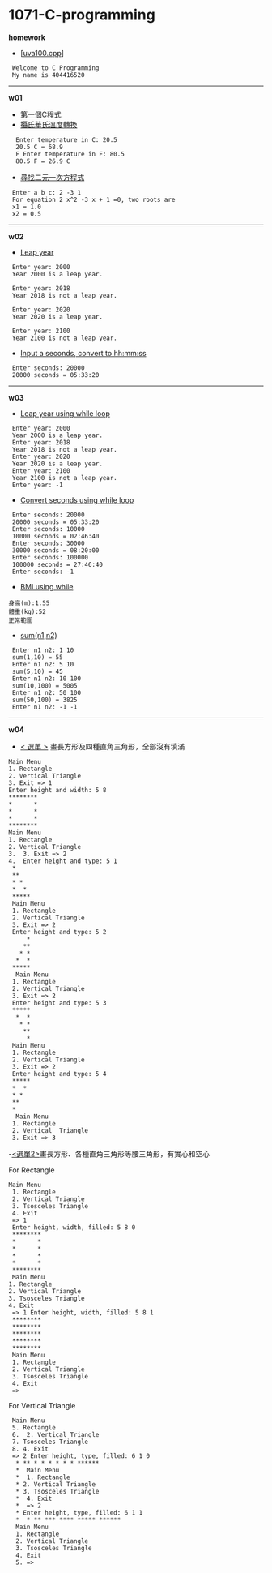 # 1071-C-programming
**homework**

 -  [[uva100.cpp](https://github.com/mirrortku/1071-C-programming/blob/master/homework/uva100.cpp "uva100.cpp")]
```
 Welcome to C Programming
 My name is 404416520
```
****

**w01**

 

 - [ 第一個C程式](https://github.com/mirrortku/1071-C-programming/blob/master/w01/2018.9.11-1.cpp "2018.9.11-1.cpp")
 - [攝氏華氏溫度轉換](https://github.com/mirrortku/1071-C-programming/blob/master/w01/2018.9.12-2.cpp "2018.9.12-2.cpp")
```
  Enter temperature in C: 20.5
  20.5 C = 68.9
  F Enter temperature in F: 80.5
  80.5 F = 26.9 C
```
 - [尋找二元一次方程式](https://github.com/mirrortku/1071-C-programming/blob/master/w01/2018.9.12.cpp "2018.9.12.cpp")
```
 Enter a b c: 2 -3 1
 For equation 2 x^2 -3 x + 1 =0, two roots are 
 x1 = 1.0 
 x2 = 0.5
  ```
****
**w02**

 - [Leap year](https://github.com/mirrortku/1071-C-programming/blob/master/w02/2018-09-18-2.cpp "2018-09-18-2.cpp")

```
 Enter year: 2000
 Year 2000 is a leap year.
 
 Enter year: 2018
 Year 2018 is not a leap year.

 Enter year: 2020
 Year 2020 is a leap year.

 Enter year: 2100
 Year 2100 is not a leap year.
```

 - [Input a seconds, convert to hh:mm:ss](https://github.com/mirrortku/1071-C-programming/blob/master/w02/2018-09-18-3.cpp "2018-09-18-3.cpp")
```
 Enter seconds: 20000 
 20000 seconds = 05:33:20
```
****
**w03**
 - [Leap year using while loop](https://github.com/mirrortku/1071-C-programming/blob/master/w03/leap%20year(while).cpp "leap year(while).cpp")
```
 Enter year: 2000
 Year 2000 is a leap year.
 Enter year: 2018 
 Year 2018 is not a leap year.
 Enter year: 2020
 Year 2020 is a leap year. 
 Enter year: 2100 
 Year 2100 is not a leap year.
 Enter year: -1
```
 - [Convert seconds using while loop](https://github.com/mirrortku/1071-C-programming/blob/master/w03/sec%E6%8F%9B%E7%AE%97(while).cpp "sec換算(while).cpp")
```
 Enter seconds: 20000
 20000 seconds = 05:33:20
 Enter seconds: 10000
 10000 seconds = 02:46:40
 Enter seconds: 30000
 30000 seconds = 08:20:00 
 Enter seconds: 100000 
 100000 seconds = 27:46:40 
 Enter seconds: -1
```
 - [BMI using while](https://github.com/mirrortku/1071-C-programming/blob/master/w03/BMI%E8%A8%88%E7%AE%97.cpp "BMI計算.cpp")
```
身高(m):1.55
體重(kg):52
正常範圍
```
 - [sum(n1,n2)](https://github.com/mirrortku/1071-C-programming/blob/master/w03/sum(n1%2Cn2).cpp "sum(n1,n2).cpp")
```
 Enter n1 n2: 1 10
 sum(1,10) = 55
 Enter n1 n2: 5 10
 sum(5,10) = 45
 Enter n1 n2: 10 100
 sum(10,100) = 5005
 Enter n1 n2: 50 100
 sum(50,100) = 3825
 Enter n1 n2: -1 -1
```
****
**w04**
 - [< 選單 >](https://github.com/mirrortku/1071-C-programming/blob/master/w04/.cpp ".cpp") 畫長方形及四種直角三角形，全部沒有填滿
 

 ```
 Main Menu 
 1. Rectangle 
 2. Vertical Triangle 
 3. Exit => 1 
 Enter height and width: 5 8 
 ******** 
 *      *
 *      * 
 *      * 
 ******** 
 Main Menu 
 1. Rectangle 
 2. Vertical Triangle
 3.  3. Exit => 2
 4.  Enter height and type: 5 1
  * 
  ** 
  * * 
  *  *
  *****
  Main Menu 
  1. Rectangle
  2. Vertical Triangle
  3. Exit => 2 
  Enter height and type: 5 2
      *  
     **
    * *
   *  * 
  *****
   Main Menu 
  1. Rectangle 
  2. Vertical Triangle
  3. Exit => 2 
  Enter height and type: 5 3
  *****
   *  * 
    * *
     ** 
      * 
  Main Menu 
  1. Rectangle 
  2. Vertical Triangle
  3. Exit => 2 
  Enter height and type: 5 4 
  ***** 
  *  * 
  * * 
  ** 
  *  
   Main Menu 
  1. Rectangle 
  2. Vertical  Triangle 
  3. Exit => 3
 ```
  -[<選單2>](https://github.com/mirrortku/1071-C-programming/blob/master/w04/menu2.cpp "menu2.cpp")畫長方形、各種直角三角形等腰三角形，有實心和空心
 
 For Rectangle
  ```
  Main Menu
   1. Rectangle
   2. Vertical Triangle
   3. Tsosceles Triangle
   4. Exit 
   => 1 
   Enter height, width, filled: 5 8 0 
   ********
   *      * 
   *      * 
   *      * 
   *      * 
   ******** 
   Main Menu 
  1. Rectangle 
  2. Vertical Triangle 
  3. Tsosceles Triangle 
  4. Exit
   => 1 Enter height, width, filled: 5 8 1 
   ******** 
   ******** 
   ******** 
   ******** 
   ******** 
   Main Menu
   1. Rectangle
   2. Vertical Triangle
   3. Tsosceles Triangle
   4. Exit
   =>
  ```
  For Vertical Triangle
 ```
  Main Menu 
  5. Rectangle
  6.  2. Vertical Triangle
  7. Tsosceles Triangle 
  8. 4. Exit 
  => 2 Enter height, type, filled: 6 1 0
   * ** * * * * * * ******
   *  Main Menu
   *  1. Rectangle 
   * 2. Vertical Triangle 
   * 3. Tsosceles Triangle
   *  4. Exit
   *  => 2 
   * Enter height, type, filled: 6 1 1
   *  * ** *** **** ***** ****** 
   Main Menu 
   1. Rectangle 
   2. Vertical Triangle 
   3. Tsosceles Triangle 
   4. Exit 
   5. =>
  ```
<!--stackedit_data:
eyJoaXN0b3J5IjpbLTE0MTQxOTA1NzQsOTk2OTA1Njc3XX0=
-->